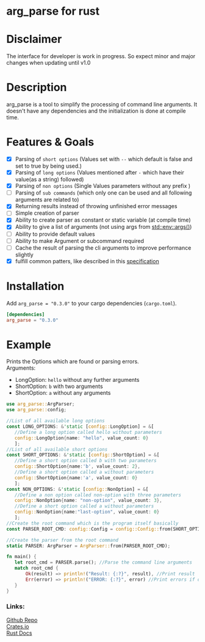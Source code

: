 # arg_parse for rust
# Disclaimer
The interface for developer is work in progress. So expect minor and major changes when updating until v1.0<br>
# Description
arg_parse is a tool to simplify the processing of command line arguments. It doesn't have any dependencies and the initialization is done at compile time.<br>

# Features & Goals
- [x] Parsing of `short options` (Values set with `--` which default is false and set to true by being used.)
- [x] Parsing of `long options` (Values mentioned after `-` which have their value(as a string) followed)
- [x] Parsing of `non options` (Single Values parameters without any prefix )
- [ ] Parsing of `sub commands` (which only one can be used and all following arguments are related to)
- [x] Returning results instead of throwing unfinished error messages
- [ ] Simple creation of parser
- [x] Ability to create parser as constant or static variable (at compile time)
- [x] Ability to give a list of arguments (not using args from [std::env::args()](std::env::args()))
- [ ] Ability to provide default values
- [ ] Ability to make Argument or subcommand required
- [ ] Cache the result of parsing the cli arguments to improve performance slightly
- [x] fulfill  common patters, like described in this [specification](https://gist.github.com/pksunkara/1485856)

# Installation
Add `arg_parse = "0.3.0"` to your cargo dependencies (`cargo.toml`).
```toml
[dependencies]
arg_parse = "0.3.0"
```

 # Example
 Prints the Options which are found or parsing errors.<br>
 Arguments:
 - LongOption: `hello` without any further arguments
 - ShortOption: `b` with two arguments
 - ShortOption: `a` without any arguments
 ```rust
use arg_parse::ArgParser;
use arg_parse::config;

//List of all available long options
const LONG_OPTIONS: &'static [config::LongOption] = &[
    //Define a long option called hello without parameters
    config::LongOption{name: "hello", value_count: 0}
    ];
//List of all available short options
const SHORT_OPTIONS: &'static [config::ShortOption] = &[
    //Define a short option called b with two parameters
    config::ShortOption{name:'b', value_count: 2},
    //Define a short option called a without parameters
    config::ShortOption{name:'a', value_count: 0}
    ];
const NON_OPTIONS: &'static [config::NonOption] = &[
    //Define a non option called non-option with three parameters
    config::NonOption{name: "non-option", value_count: 3},
    //Define a short option called a without parameters
    config::NonOption{name:"last-option", value_count: 0}
    ];
//Create the root command which is the program itself basically
const PARSER_ROOT_CMD: config::Config = config::Config::from(SHORT_OPTIONS, LONG_OPTIONS, NON_OPTIONS);

//Create the parser from the root command
static PARSER: ArgParser = ArgParser::from(PARSER_ROOT_CMD);

fn main() {
    let root_cmd = PARSER.parse(); //Parse the command line arguments
    match root_cmd {
        Ok(result) => println!("Result: {:?}", result), //Print result
        Err(error) => println!("ERROR: {:?}", error) //Print errors if occur
    }
}
 ```

### Links:
[Github Repo](https://github.com/oxydemeton/arg_parse/) <br>
[Crates.io](https://crates.io/crates/arg_parse)<br>
[Rust Docs](https://docs.rs/arg_parse/latest/arg_parse/)
 